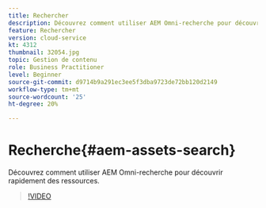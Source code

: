 ```yaml
---
title: Rechercher
description: Découvrez comment utiliser AEM Omni-recherche pour découvrir rapidement des ressources.
feature: Rechercher
version: cloud-service
kt: 4312
thumbnail: 32054.jpg
topic: Gestion de contenu
role: Business Practitioner
level: Beginner
source-git-commit: d9714b9a291ec3ee5f3dba9723de72bb120d2149
workflow-type: tm+mt
source-wordcount: '25'
ht-degree: 20%

---
```



# Recherche{#aem-assets-search}

Découvrez comment utiliser AEM Omni-recherche pour découvrir rapidement des ressources.

>[!VIDEO](https://video.tv.adobe.com/v/32054/?quality=12&learn=on&hidetitle=true)